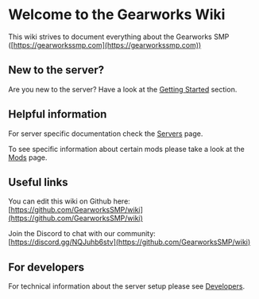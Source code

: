# Welcome to the Gearworks Wiki

This wiki strives to document everything about the Gearworks SMP ([https://gearworkssmp.com](https://gearworkssmp.com))

## New to the server?

Are you new to the server? Have a look at the [Getting Started](getting-started.md) section.

## Helpful information

For server specific documentation check the [Servers](servers.md) page.

To see specific information about certain mods please take a look at the [Mods](mods.md) page.

## Useful links

You can edit this wiki on Github here: [https://github.com/GearworksSMP/wiki](https://github.com/GearworksSMP/wiki)

Join the Discord to chat with our community: [https://discord.gg/NQJuhb6stv](https://github.com/GearworksSMP/wiki)

## For developers

For technical information about the server setup please see [Developers](developers).
